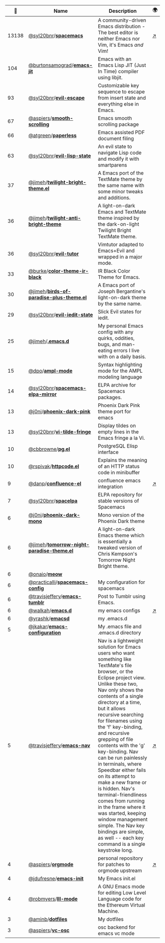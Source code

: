 |:star2: | Name | Description | 🌍|
|---|---|---|---|
|13138|[@syl20bnr](https://github.com/syl20bnr)/[**spacemacs**](https://github.com/syl20bnr/spacemacs)|A community-driven Emacs distribution - The best editor is neither Emacs nor Vim,  it's Emacs *and* Vim!|[:arrow_upper_right:](http://spacemacs.org)|
|104|[@burtonsamograd](https://github.com/burtonsamograd)/[**emacs-jit**](https://github.com/burtonsamograd/emacs-jit)|Emacs with an Emacs Lisp JIT (Just In Time) compiler using libjit.||
|93|[@syl20bnr](https://github.com/syl20bnr)/[**evil-escape**](https://github.com/syl20bnr/evil-escape)|Customizable key sequence to escape from insert state and everything else in Emacs.||
|67|[@aspiers](https://github.com/aspiers)/[**smooth-scrolling**](https://github.com/aspiers/smooth-scrolling)|Emacs smooth scrolling package||
|66|[@atgreen](https://github.com/atgreen)/[**paperless**](https://github.com/atgreen/paperless)|Emacs assisted PDF document filing||
|63|[@syl20bnr](https://github.com/syl20bnr)/[**evil-lisp-state**](https://github.com/syl20bnr/evil-lisp-state)|An evil state to navigate Lisp code and modify it with smartparens||
|37|[@jimeh](https://github.com/jimeh)/[**twilight-bright-theme.el**](https://github.com/jimeh/twilight-bright-theme.el)|A Emacs port of the TextMate theme by the same name with some minor tweaks and additions.||
|36|[@jimeh](https://github.com/jimeh)/[**twilight-anti-bright-theme**](https://github.com/jimeh/twilight-anti-bright-theme)|A light-on-dark Emacs and TextMate theme inspired by the dark-on-light Twilight Bright TextMate theme.||
|36|[@syl20bnr](https://github.com/syl20bnr)/[**evil-tutor**](https://github.com/syl20bnr/evil-tutor)|Vimtutor adapted to Emacs+Evil and wrapped in a major mode.||
|33|[@burke](https://github.com/burke)/[**color-theme-ir-black**](https://github.com/burke/color-theme-ir-black)|IR Black Color Theme for Emacs.||
|30|[@jimeh](https://github.com/jimeh)/[**birds-of-paradise-plus-theme.el**](https://github.com/jimeh/birds-of-paradise-plus-theme.el)|A Emacs port of Joseph Bergantine's light-on-dark theme by the same name.||
|29|[@syl20bnr](https://github.com/syl20bnr)/[**evil-iedit-state**](https://github.com/syl20bnr/evil-iedit-state)|Slick Evil states for iedit.||
|25|[@jimeh](https://github.com/jimeh)/[**.emacs.d**](https://github.com/jimeh/.emacs.d)|My personal Emacs config with any quirks, oddities, bugs, and man-eating errors I live with on a daily basis.||
|15|[@dpo](https://github.com/dpo)/[**ampl-mode**](https://github.com/dpo/ampl-mode)|Syntax highlighting mode for the AMPL modeling language||
|14|[@syl20bnr](https://github.com/syl20bnr)/[**spacemacs-elpa-mirror**](https://github.com/syl20bnr/spacemacs-elpa-mirror)|ELPA archive for Spacemacs packages.||
|13|[@j0ni](https://github.com/j0ni)/[**phoenix-dark-pink**](https://github.com/j0ni/phoenix-dark-pink)|Phoenix Dark Pink theme port for emacs||
|13|[@syl20bnr](https://github.com/syl20bnr)/[**vi-tilde-fringe**](https://github.com/syl20bnr/vi-tilde-fringe)|Display tildes on empty lines in the Emacs fringe a la Vi.||
|10|[@cbbrowne](https://github.com/cbbrowne)/[**pg.el**](https://github.com/cbbrowne/pg.el)|PostgreSQL Elisp interface||
|10|[@rspivak](https://github.com/rspivak)/[**httpcode.el**](https://github.com/rspivak/httpcode.el)|Explains the meaning of an HTTP status code in minibuffer||
|9|[@danp](https://github.com/danp)/[**confluence-el**](https://github.com/danp/confluence-el)|confluence emacs integration|[:arrow_upper_right:](http://code.google.com/p/confluence-el/)|
|7|[@syl20bnr](https://github.com/syl20bnr)/[**spacelpa**](https://github.com/syl20bnr/spacelpa)|ELPA repository for stable versions of Spacemacs||
|6|[@j0ni](https://github.com/j0ni)/[**phoenix-dark-mono**](https://github.com/j0ni/phoenix-dark-mono)|Mono version of the Phoenix Dark theme||
|6|[@jimeh](https://github.com/jimeh)/[**tomorrow-night-paradise-theme.el**](https://github.com/jimeh/tomorrow-night-paradise-theme.el)|A light-on-dark Emacs theme which is essentially a tweaked version of Chris Kempson's Tomorrow Night Bright theme.||
|6|[@onaio](https://github.com/onaio)/[**meow**](https://github.com/onaio/meow)|||
|6|[@practicalli](https://github.com/practicalli)/[**spacemacs-config**](https://github.com/practicalli/spacemacs-config)|My configuration for spacemacs||
|6|[@travisjeffery](https://github.com/travisjeffery)/[**emacs-tumblr**](https://github.com/travisjeffery/emacs-tumblr)|Post to Tumblr using Emacs.||
|6|[@walkah](https://github.com/walkah)/[**emacs.d**](https://github.com/walkah/emacs.d)|my emacs configs|[:arrow_upper_right:](http://walkah.net/)|
|6|[@yrashk](https://github.com/yrashk)/[**emacsd**](https://github.com/yrashk/emacsd)|my .emacs.d||
|5|[@jkakar](https://github.com/jkakar)/[**emacs-configuration**](https://github.com/jkakar/emacs-configuration)|My .emacs file and .emacs.d directory||
|5|[@travisjeffery](https://github.com/travisjeffery)/[**emacs-nav**](https://github.com/travisjeffery/emacs-nav)|Nav is a lightweight solution for Emacs users who want something like TextMate's file browser, or the Eclipse project view. Unlike these two, Nav only shows the contents of a single directory at a time, but it allows recursive searching for filenames using the 'f' key-binding, and recursive grepping of file contents with the 'g' key-binding. Nav can be run painlessly in terminals, where Speedbar either fails on its attempt to make a new frame or is hidden. Nav's terminal-friendliness comes from running in the frame where it was started, keeping window management simple. The Nav key bindings are simple, as well -- each key command is a single keystroke long.  |[:arrow_upper_right:](http://code.google.com/p/emacs-nav/)|
|4|[@aspiers](https://github.com/aspiers)/[**orgmode**](https://github.com/aspiers/orgmode)|personal repository for patches to orgmode upstream|[:arrow_upper_right:](http://orgmode.org/)|
|4|[@jdufresne](https://github.com/jdufresne)/[**emacs-init**](https://github.com/jdufresne/emacs-init)|My Emacs init.el||
|4|[@robmyers](https://github.com/robmyers)/[**lll-mode**](https://github.com/robmyers/lll-mode)|  A GNU Emacs mode for editing Low Level Language code for the Ethereum Virtual Machine.||
|3|[@aminb](https://github.com/aminb)/[**dotfiles**](https://github.com/aminb/dotfiles)|My dotfiles||
|3|[@aspiers](https://github.com/aspiers)/[**vc-osc**](https://github.com/aspiers/vc-osc)|osc backend for emacs vc mode||

